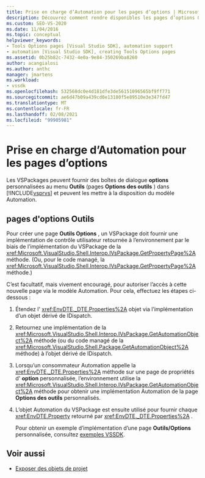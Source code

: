 ```yaml
---
title: Prise en charge d’Automation pour les pages d’options | Microsoft Docs
description: Découvrez comment rendre disponibles les pages d’options Outils personnalisées dans les VSPackages dans le modèle Automation de Visual Studio.
ms.custom: SEO-VS-2020
ms.date: 11/04/2016
ms.topic: conceptual
helpviewer_keywords:
- Tools Options pages [Visual Studio SDK], automation support
- automation [Visual Studio SDK], creating Tools Options pages
ms.assetid: 0b25b82c-7432-4e0a-9e84-350269ba8260
author: acangialosi
ms.author: anthc
manager: jmartens
ms.workload:
- vssdk
ms.openlocfilehash: 532568dc0e4d181dfe3de56151096565bf9ff771
ms.sourcegitcommit: ae6d47b09a439cd0e13180f5e89510e3e347fd47
ms.translationtype: MT
ms.contentlocale: fr-FR
ms.lasthandoff: 02/08/2021
ms.locfileid: "99905981"
---
```

# <a name="automation-support-for-options-pages"></a>Prise en charge d’Automation pour les pages d’options
Les VSPackages peuvent fournir des boîtes de dialogue **options** personnalisées au menu **Outils** (pages **Options des outils** ) dans [!INCLUDE[vsprvs](../../code-quality/includes/vsprvs_md.md)] et peuvent les mettre à la disposition du modèle Automation.

## <a name="tools-options-pages"></a>pages d'options Outils
 Pour créer une page **Outils Options** , un VSPackage doit fournir une implémentation de contrôle utilisateur retournée à l’environnement par le biais de l’implémentation du VSPackage de la <xref:Microsoft.VisualStudio.Shell.Interop.IVsPackage.GetPropertyPage%2A> méthode. (Ou, pour le code managé, la <xref:Microsoft.VisualStudio.Shell.Interop.IVsPackage.GetPropertyPage%2A> méthode.)

 C’est facultatif, mais vivement encouragé, pour autoriser l’accès à cette nouvelle page via le modèle Automation. Pour cela, effectuez les étapes ci-dessous :

1. Étendez l' <xref:EnvDTE._DTE.Properties%2A> objet via l’implémentation d’un objet dérivé de IDispatch.

2. Retournez une implémentation de la <xref:Microsoft.VisualStudio.Shell.Interop.IVsPackage.GetAutomationObject%2A> méthode (ou du code managé de la <xref:Microsoft.VisualStudio.Shell.Package.GetAutomationObject%2A> méthode) à l’objet dérivé de IDispatch.

3. Lorsqu’un consommateur Automation appelle la <xref:EnvDTE._DTE.Properties%2A> méthode sur une page de propriétés d' **option** personnalisée, l’environnement utilise la <xref:Microsoft.VisualStudio.Shell.Interop.IVsPackage.GetAutomationObject%2A> méthode pour obtenir une implémentation Automation de la page **Options des outils** personnalisés.

4. L’objet Automation du VSPackage est ensuite utilisé pour fournir chaque <xref:EnvDTE.Property> retourné par <xref:EnvDTE._DTE.Properties%2A> .

   Pour obtenir un exemple d’implémentation d’une page **Outils/Options** personnalisée, consultez [exemples VSSDK](https://github.com/Microsoft/VSSDK-Extensibility-Samples).

## <a name="see-also"></a>Voir aussi
- [Exposer des objets de projet](../../extensibility/internals/exposing-project-objects.md)
